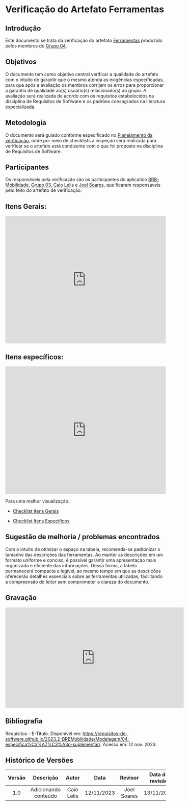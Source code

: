 # Verificação do Artefato Ferramentas


## Introdução

Este documento se trata da verificação do artefato [Ferramentas](https://requisitos-de-software.github.io/2023.2-e-Titulo/planejamento/Ferramentas/) produzido pelos membros do [Grupo 04](https://requisitos-de-software.github.io/2023.2-e-Titulo/).

## Objetivos

O documento tem como objetivo central verificar a qualidade do artefato com o intuito de garantir que o mesmo atenda as exigências especificadas, para que após a avaliação os membros corrijam os erros para proporcionar a garantia de qualidade ao(s) usuário(s) relacionado(s) ao grupo. A avaliação será realizada de acordo com os requisitos estabelecidos na disciplina de Requisitos de Software e os padrões consagrados na literatura especializada.

## Metodologia

O documento será guiado conforme especificado no [Planejamento da verificação](https://requisitos-de-software.github.io/2023.2-BRBMobilidade/Verifica%C3%A7%C3%A3o/01-planejamento-verificacao-grupo4/), onde por meio de checklists a inspeção será realizada para verificar se o artefato está condizente com o que foi proposto na disciplina de Requisitos de Software.


## Participantes

Os responséveis pela verificação são os participantes do aplicatico [BRB-Mobilidade](https://github.com/Requisitos-de-Software/2023.2-BRBMobilidade), [Grupo 03](https://github.com/Requisitos-de-Software/2023.2-e-Titulo), [Caio Lelis](https://github.com/caio-lelis) e [Joel Soares](https://github.com/JoelSRangel), que ficaram responsaveis pelo feito do artefato de verificação.   
## Itens Gerais:

<iframe src="https://docs.google.com/spreadsheets/d/e/2PACX-1vT3yXIyn714hmjDKMrJPLywdR4xKLOuayAAja0oPs3OaaRScwNyiK1CN_9RlbZ7LuXSBYz23FvKLmz3/pubhtml?gid=1118540212&single=true"width="100%" height="400" frameborder="0" scrolling="yes"></iframe>


## Itens específicos:

<iframe src= "https://docs.google.com/spreadsheets/d/e/2PACX-1vT3yXIyn714hmjDKMrJPLywdR4xKLOuayAAja0oPs3OaaRScwNyiK1CN_9RlbZ7LuXSBYz23FvKLmz3/pubhtml?gid=2005200008&single=true" width="100%" height="400" frameborder="0" scrolling="yes"></iframe>


Para uma melhor visualização:

- [Checklist Itens Gerais](https://docs.google.com/spreadsheets/d/e/2PACX-1vT3yXIyn714hmjDKMrJPLywdR4xKLOuayAAja0oPs3OaaRScwNyiK1CN_9RlbZ7LuXSBYz23FvKLmz3/pubhtml?gid=1118540212&single=true)

- [Checklist Itens Específicos](https://docs.google.com/spreadsheets/d/e/2PACX-1vT3yXIyn714hmjDKMrJPLywdR4xKLOuayAAja0oPs3OaaRScwNyiK1CN_9RlbZ7LuXSBYz23FvKLmz3/pubhtml?gid=2005200008&single=true)

## Sugestão de melhoria / problemas encontrados

Com o intuito de otimizar o espaço na tabela, recomenda-se padronizar o tamanho das descrições das ferramentas. Ao manter as descrições em um formato uniforme e conciso, é possível garantir uma apresentação mais organizada e eficiente das informações. Dessa forma, a tabela permanecerá compacta e legível, ao mesmo tempo em que as descrições oferecerão detalhes essenciais sobre as ferramentas utilizadas, facilitando a compreensão do leitor sem comprometer a clareza do documento.

## Gravação 

<iframe width="560" height="315" src="https://www.youtube.com/watch?v=zXQ33PgEtc4&ab_channel=JoelSoares" title="YouTube video player" frameborder="0" allow="accelerometer; autoplay; clipboard-write; encrypted-media; gyroscope; picture-in-picture; web-share" allowfullscreen></iframe>

## Bibliografia

Requisitos - E-Título. Disponível em: <https://requisitos-de-software.github.io/2023.2-BRBMobilidade/Modelagem/04-especifica%C3%A7%C3%A3o-suplementar/>. Acesso em: 12 nov. 2023.


## Histórico de Versões

| Versão |          Descrição              |     Autor      |      Data      |   Revisor     |    Data de revisão    |  
|:------:|:-------------------------------:|:--------------:|:--------------:|:-------------:|:---------------------:|
|  1.0   | Adicionando conteúdo          | Caio Lelis          | 12/11/2023   |  Joel Soares  |         13/11/2023          |